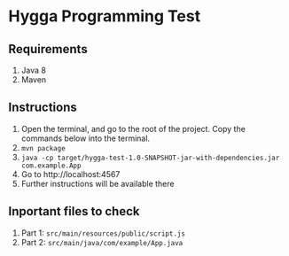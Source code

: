 # Hygga Programming Test
## Requirements
1. Java 8
2. Maven
## Instructions
1. Open the terminal, and go to the root of the project. Copy the commands below into the terminal.
2. ```mvn package```
3. ```java -cp target/hygga-test-1.0-SNAPSHOT-jar-with-dependencies.jar com.example.App```
4. Go to http://localhost:4567
5. Further instructions will be available there
## Inportant files to check
1. Part 1: ```src/main/resources/public/script.js```
2. Part 2: ```src/main/java/com/example/App.java```
